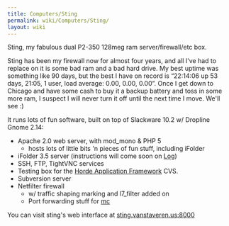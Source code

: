 ```yaml
---
title: Computers/Sting
permalink: wiki/Computers/Sting/
layout: wiki
---
```


Sting, my fabulous dual P2-350 128meg ram server/firewall/etc box.

Sting has been my firewall now for almost four years, and all I've had
to replace on it is some bad ram and a bad hard drive. My best uptime
was something like 90 days, but the best I have on record is “22:14:06
up 53 days, 21:05, 1 user, load average: 0.00, 0.00, 0.00”. Once I get
down to Chicago and have some cash to buy it a backup battery and toss
in some more ram, I suspect I will never turn it off until the next time
I move. We'll see :)

It runs lots of fun software, built on top of Slackware 10.2 w/ Dropline
Gnome 2.14:

-   Apache 2.0 web server, with mod\_mono & PHP 5
    -   hosts lots of little bits 'n pieces of fun stuff, including
        iFolder
-   iFolder 3.5 server (instructions will come soon on
    [Log](/wiki/Log "wikilink"))
-   SSH, FTP, TightVNC services
-   Testing box for the [Horde Application
    Framework](http://www.horde.org/) CVS.
-   Subversion server
-   Netfilter firewall
    -   w/ traffic shaping marking and l7\_filter added on
    -   Port forwarding stuff for [mc](/wiki/Computers/Mc "wikilink")

You can visit sting's web interface at
[sting.vanstaveren.us:8000](http://sting.vanstaveren.us:8000/)
